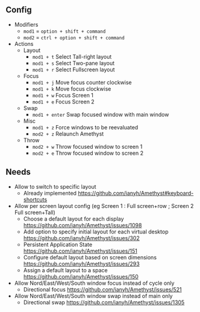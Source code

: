## Config

- Modifiers
	- `mod1` = `option + shift + command`
	- `mod2` = `ctrl + option + shift + command`
- Actions
	- Layout
		- `mod1 + t` Select Tall-right layout
		- `mod1 + s` Select Two-pane layout
		- `mod1 + r` Select Fullscreen layout
	- Focus
		- `mod1 + j` Move focus counter clockwise
		- `mod1 + k` Move focus clockwise
		- `mod1 + w` Focus Screen 1
		- `mod1 + e` Focus Screen 2
	- Swap
		- `mod1 + enter` Swap focused window with main window
	- Misc
		- `mod1 + z` Force windows to be reevaluated
		- `mod2 + z` Relaunch Amethyst
	- Throw
		- `mod2 + w` Throw focused window to screen 1
		- `mod2 + e` Throw focused window to screen 2

## Needs
- Allow to switch to specific layout
	- Already implemented https://github.com/ianyh/Amethyst#keyboard-shortcuts
- Allow per screen layout config (eg Screen 1 : Full screen+row ; Screen 2 Full screen+Tall)
	- Choose a default layout for each display https://github.com/ianyh/Amethyst/issues/1098 
	- Add option to specify initial layout for each virtual desktop https://github.com/ianyh/Amethyst/issues/302
	- Persistent Application State https://github.com/ianyh/Amethyst/issues/151
	- Configure default layout based on screen dimensions https://github.com/ianyh/Amethyst/issues/293
	- Assign a default layout to a space https://github.com/ianyh/Amethyst/issues/150
- Allow Nord/East/West/South window focus instead of cycle only
	- Directional focus https://github.com/ianyh/Amethyst/issues/521
- Allow Nord/East/West/South window swap instead of main only
	- Directional swap https://github.com/ianyh/Amethyst/issues/1305